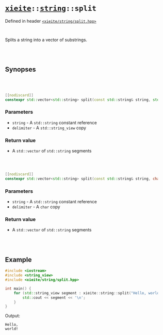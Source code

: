 # [`xieite`](../../README.md)`::`[`string`](../../docs/string.md)`::split`
Defined in header [`<xieite/string/split.hpp>`](../../include/xieite/string/split.hpp)

<br/>

Splits a string into a vector of substrings.

<br/><br/>

## Synopses

<br/><br/>

```cpp
[[nodiscard]]
constexpr std::vector<std::string> split(const std::string& string, std::string_view delimiter = "") noexcept;
```
### Parameters
- `string` - A `std::string` constant reference
- `delimiter` - A `std::string_view` copy
### Return value
- A `std::vector` of `std::string` segments

<br/><br/>

```cpp
[[nodiscard]]
constexpr std::vector<std::string> split(const std::string& string, char delimiter) noexcept;
```
### Parameters
- `string` - A `std::string` constant reference
- `delimiter` - A `char` copy
### Return value
- A `std::vector` of `std::string` segments

<br/><br/>

## Example
```cpp
#include <iostream>
#include <string_view>
#include <xieite/string/split.hpp>

int main() {
	for (std::string_view segment : xieite::string::split("Hello, world!", ' ')) {
		std::cout << segment << '\n';
	}
}
```
Output:
```
Hello,
world!
```
